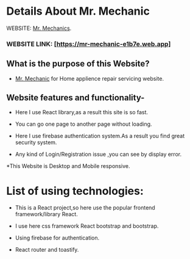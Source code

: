 # Details About Mr. Mechanic 

WEBSITE: [Mr. Mechanics](https://mr-mechanic-e1b7e.web.app).

### WEBSITE LINK: [https://mr-mechanic-e1b7e.web.app]

## What is the purpose of this Website?

* [Mr. Mechanic]() for Home applience repair servicing website. 

## Website features and functionality-

* Here I use React library,as a result this site is so fast.

* You can go one page to another page without loading.
* Here I use firebase authentication system.As a result you find great security system.

* Any kind of Login/Registration issue ,you can see by display error.

*This Website is Desktop and Mobile responsive.

# List of using technologies:
* This is a React project,so here use the popular frontend framework/library React.

* I use here css framework React bootstrap and bootstrap.
* Using firebase for authentication. 
* React router and toastify.


<!-- private to public -->


